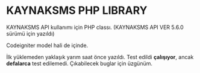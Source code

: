 KAYNAKSMS PHP LIBRARY
=====================

KAYNAKSMS API kullanımı için PHP classı. (KAYNAKSMS API VER 5.6.0 sürümü için yazıldı)

Codeigniter model hali de içinde.

İlk yüklemeden yaklaşık yarım saat önce yazıldı. Test edildi **çalışıyor**, ancak **defalarca** test edilemedi. Çıkabilecek buglar için üzgünüm.